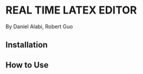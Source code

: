 REAL TIME LATEX EDITOR
======================

By Daniel Alabi, Robert Guo

Installation
------------

How to Use
----------